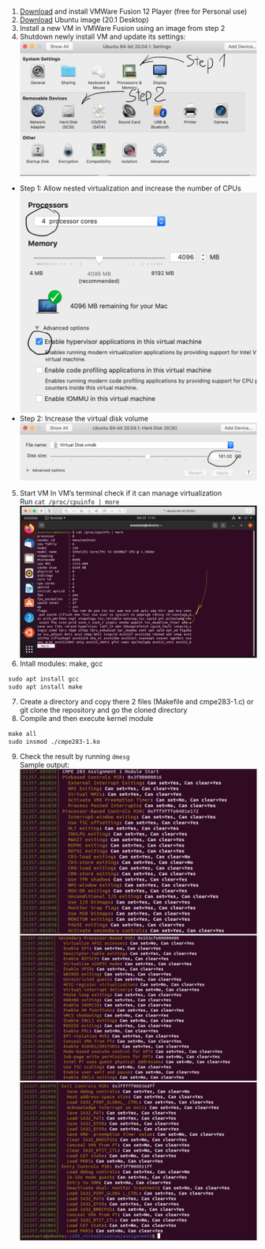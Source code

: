 1. [Download](https://store-us.vmware.com/fusion_buy_dual_new?utm_source=DWA_google&utm_medium=Banner&utm_campaign=DesktopLaunch_2020_US&utm_content=Fusion&gclid=Cj0KCQjwxNT8BRD9ARIsAJ8S5xY7fVYj2akBCXzLqPIl6bivFVuo_tqZRbuNg62zqF_WFIu5blW_lDoaAgDVEALw_wcB) and install VMWare Fusion 12 Player (free for Personal use)
2. [Download](https://ubuntu.com/download/desktop) Ubuntu image (20.1 Desktop)
3. Install a new VM in VMWare Fusion using an image from step 2
4. Shutdown newly install VM and update its settings:
![Settings](https://github.com/anastaszi/283_virtualization/blob/master/assignment1/imgs/settings.png)
* Step 1: Allow nested virtualization and increase the number of CPUs
![PM](https://github.com/anastaszi/283_virtualization/blob/master/assignment1/imgs/pm.png)
* Step 2: Increase the virtual disk volume
![Volume](https://github.com/anastaszi/283_virtualization/blob/master/assignment1/imgs/disk.png)
5. Start VM
In VM’s terminal check if it can manage virtualization \
Run `cat /proc/cpuinfo | more`
![VMX](https://github.com/anastaszi/283_virtualization/blob/master/assignment1/imgs/vmx.png)
6. Intall modules: make, gcc
```
sudo apt install gcc
sudo apt install make
```
7. Create a directory and copy there 2 files (Makefile and cmpe283-1.c) or git clone the repository and go the cloned directory
8. Compile and then execute kernel module
```
make all
sudo insmod ./cmpe283-1.ko
```
9. Check the result by running `dmesg` \
Sample output:
![Pinbased](https://github.com/anastaszi/283_virtualization/blob/master/assignment1/imgs/pinbased.png)
![Secondary](https://github.com/anastaszi/283_virtualization/blob/master/assignment1/imgs/secondary.png)
![Entry_exit](https://github.com/anastaszi/283_virtualization/blob/master/assignment1/imgs/entry_exit.png)
